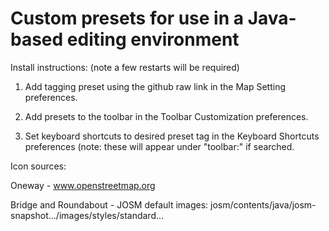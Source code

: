 # Custom presets for use in a Java-based editing environment

Install instructions: (note a few restarts will be required)

1. Add tagging preset using the github raw link in the Map Setting preferences.
 
2. Add presets to the toolbar in the Toolbar Customization preferences.

3. Set keyboard shortcuts to desired preset tag in the Keyboard Shortcuts preferences (note: these will appear under "toolbar:" if searched. 



Icon sources:

Oneway - www.openstreetmap.org

Bridge and Roundabout - JOSM default images: josm/contents/java/josm-snapshot.../images/styles/standard...
